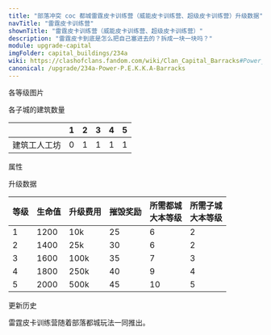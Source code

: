 ```yaml
---
title: "部落冲突 coc 都城雷霆皮卡训练营（威能皮卡训练营、超级皮卡训练营）升级数据"
navTitle: "雷霆皮卡训练营"
shownTitle: "雷霆皮卡训练营（威能皮卡训练营、超级皮卡训练营）"
description: "雷霆皮卡到底是怎么把自己塞进去的？拆成一块一块吗？"
module: upgrade-capital
imgFolder: capital_buildings/234a
wiki: https://clashofclans.fandom.com/wiki/Clan_Capital_Barracks#Power_P.E.K.K.A_Barracks
canonical: /upgrade/234a-Power-P.E.K.K.A-Barracks
---
```


<UnitInfo :folder="$frontmatter.imgFolder" imgSrc="Power_P.E.K.K.A_Barracks5.png" :imgAlt="$frontmatter.navTitle"
    :description="$frontmatter.description"
    :isSmallImg="true" />

<SmallTitle>各等级图片</SmallTitle>

<Panel>
    <UnitImgGroup :folder="$frontmatter.imgFolder">
        <UnitImg imgTitle="废墟" imgSrc="Barracks_Ruin.png" />
        <UnitImg imgTitle="1 级" imgSrc="Power_P.E.K.K.A_Barracks1.png" />
        <UnitImg imgTitle="2 级" imgSrc="Power_P.E.K.K.A_Barracks2.png" />
        <UnitImg imgTitle="3 级" imgSrc="Power_P.E.K.K.A_Barracks3.png" />
        <UnitImg imgTitle="4 级" imgSrc="Power_P.E.K.K.A_Barracks4.png" />
        <UnitImg imgTitle="5 级" imgSrc="Power_P.E.K.K.A_Barracks5.png" />
    </UnitImgGroup>
</Panel>

<SmallTitle>各子城的建筑数量</SmallTitle>

<DistrictTable>

|             |   1   |   2   |   3   |   4   |   5   |
|     ---     |  ---  |  ---  |  ---  |  ---  |  ---  |
| 建筑工人工坊 |   0   |   1   |   1   |   1   |   1   |

</DistrictTable>

<SmallTitle>属性</SmallTitle>

<UnitProperties>
    <UnitProperty pKey="占地面积" pValue="3×3" />
    <UnitProperty pKey="判定面积" pValue="2×2" />
    <UnitProperty pKey="可训练的兵种" pValue="<a href='/upgrade/200a-Power-P.E.K.K.A'>雷霆皮卡</a>" />
</UnitProperties>

<SmallTitle>升级数据</SmallTitle>

<script setup>
const tableExtraInfo = [
    {
        "column": 2,
        "type": "cost",
        "icon": "Gold3",
        "noGoldPass": true
    },
    {
        "column": 3,
        "type": "number",
        "icon": "Gold3",
        "noGoldPass": true
    }
];
</script>

<UnitTable :tableExtraInfo="tableExtraInfo">

| 等级 | 生命值 | 升级费用 | 摧毁奖励 |所需都城<br>大本等级|所需子城<br>大本等级|
|  --- |   --- |    ---  |   ---    |        ---       |        ---        |
|   1  |  1200 |    10k  |    25    |         6        |         2         |
|   2  |  1400 |    25k  |    30    |         6        |         2         |
|   3  |  1600 |   100k  |    35    |         7        |         3         |
|   4  |  1800 |   250k  |    40    |         9        |         4         |
|   5  |  2000 |   500k  |    45    |        10        |         5         |
</UnitTable>

<SmallTitle>更新历史</SmallTitle>

<Timeline>
    <TimelineItem date="2022/05/02">
        <TimelineRow>雷霆皮卡训练营随着部落都城玩法一同推出。</TimelineRow>
    </TimelineItem>
    <TimelineItem :historyBottom="true" />
</Timeline>
